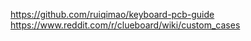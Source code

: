https://github.com/ruiqimao/keyboard-pcb-guide 
https://www.reddit.com/r/clueboard/wiki/custom_cases
